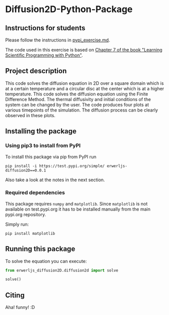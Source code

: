 # Diffusion2D-Python-Package

## Instructions for students

Please follow the instructions in [pypi_exercise.md](https://github.com/Simulation-Software-Engineering/Lecture-Material/blob/main/03_building_and_packaging/pypi_exercise.md).

The code used in this exercise is based on [Chapter 7 of the book "Learning Scientific Programming with Python"](https://scipython.com/book/chapter-7-matplotlib/examples/the-two-dimensional-diffusion-equation/).

## Project description

This code solves the diffusion equation in 2D over a square domain which is at
a certain temperature and a circular disc at the center which is at a higher
temperature.
This code solves the diffusion equation using the Finite Difference Method.
The thermal diffusivity and initial conditions of the system can be changed by
the user.
The code produces four plots at various timepoints of the simulation.
The diffusion process can be clearly observed in these plots.

## Installing the package

### Using pip3 to install from PyPI

To install this package via pip from PyPI run

```
pip install -i https://test.pypi.org/simple/ erwerljs-diffusion2D==0.0.1
```

Also take a look at the notes in the next section.

### Required dependencies

This package requires `numpy` and `matplotlib`.
Since `matplotlib` is not available on test.pypi.org it has to be installed
manually from the main pypi.org repository.

Simply run:
```
pip install matplotlib
```

## Running this package

To solve the equation you can execute:

```python
from erwerljs_diffusion2D.diffusion2d import solve

solve()
```

## Citing

Aha! funny! :D
